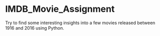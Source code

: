 # IMDB_Movie_Assignment
Try to find some interesting insights into a few movies released between 1916 and 2016 using Python.
